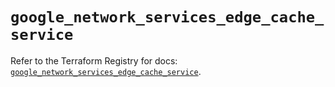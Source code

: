 # `google_network_services_edge_cache_service`

Refer to the Terraform Registry for docs: [`google_network_services_edge_cache_service`](https://registry.terraform.io/providers/drfaust92/google/4.16.4/docs/resources/network_services_edge_cache_service).
